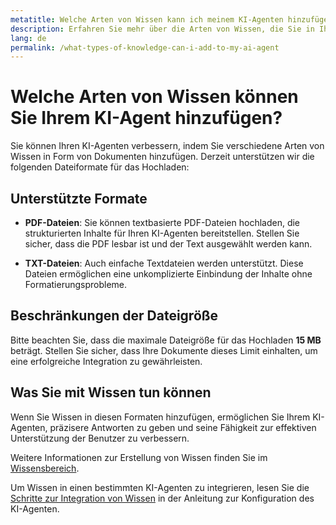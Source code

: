 ```yaml
---
metatitle: Welche Arten von Wissen kann ich meinem KI-Agenten hinzufügen? | FAQ | FabriXAI Benutzerhandbuch
description: Erfahren Sie mehr über die Arten von Wissen, die Sie in Ihren KI-Agenten integrieren können, und über unterstützte Dateiformate.
lang: de
permalink: /what-types-of-knowledge-can-i-add-to-my-ai-agent
---
```


# Welche Arten von Wissen können Sie Ihrem KI-Agent hinzufügen?

Sie können Ihren KI-Agenten verbessern, indem Sie verschiedene Arten von Wissen in Form von Dokumenten hinzufügen. Derzeit unterstützen wir die folgenden Dateiformate für das Hochladen:

## Unterstützte Formate

- **PDF-Dateien**: Sie können textbasierte PDF-Dateien hochladen, die strukturierten Inhalte für Ihren KI-Agenten bereitstellen. Stellen Sie sicher, dass die PDF lesbar ist und der Text ausgewählt werden kann.
  
- **TXT-Dateien**: Auch einfache Textdateien werden unterstützt. Diese Dateien ermöglichen eine unkomplizierte Einbindung der Inhalte ohne Formatierungsprobleme.

## Beschränkungen der Dateigröße

Bitte beachten Sie, dass die maximale Dateigröße für das Hochladen **15 MB** beträgt. Stellen Sie sicher, dass Ihre Dokumente dieses Limit einhalten, um eine erfolgreiche Integration zu gewährleisten.

## Was Sie mit Wissen tun können

Wenn Sie Wissen in diesen Formaten hinzufügen, ermöglichen Sie Ihrem KI-Agenten, präzisere Antworten zu geben und seine Fähigkeit zur effektiven Unterstützung der Benutzer zu verbessern.

Weitere Informationen zur Erstellung von Wissen finden Sie im [Wissensbereich](/en-us/knowledge/).

Um Wissen in einen bestimmten KI-Agenten zu integrieren, lesen Sie die [Schritte zur Integration von Wissen](/en-us/configure-ai-agent/#knowledge) in der Anleitung zur Konfiguration des KI-Agenten.
